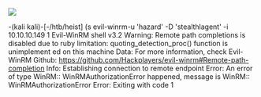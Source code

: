 ![](Maszyny/Windows/Heist/Pasted%20image%2020210916111341.png)

-(kali kali)-[-/htb/heist]
(s evil-winrm-u 'hazard' -D 'stealthlagent' -i 10.10.10.149
1
Evil-WinRM shell v3.2
Warning: Remote path completions is disabled due to ruby limitation: quoting_detection_proc() function is unimplement
ed on this machine
Data: For more information, check Evil-WinRM Github: https://github.com/Hackplayers/evil-winrm#Remote-path-completion
Info: Establishing connection to remote endpoint
Error: An error of type WinRM:: WinRMAuthorizationError happened, message is WinRM:: WinRMAuthorizationError
Error: Exiting with code 1
